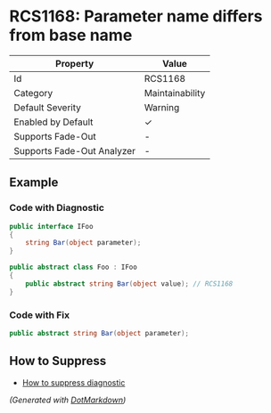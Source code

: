 # RCS1168: Parameter name differs from base name

| Property                    | Value           |
| --------------------------- | --------------- |
| Id                          | RCS1168         |
| Category                    | Maintainability |
| Default Severity            | Warning         |
| Enabled by Default          | &#x2713;        |
| Supports Fade\-Out          | \-              |
| Supports Fade\-Out Analyzer | \-              |

## Example

### Code with Diagnostic

```csharp
public interface IFoo
{
    string Bar(object parameter);
}

public abstract class Foo : IFoo
{
    public abstract string Bar(object value); // RCS1168
}
```

### Code with Fix

```csharp
public abstract string Bar(object parameter);
```

## How to Suppress

* [How to suppress diagnostic](../HowToConfigureAnalyzers#how-to-suppress-a-diagnostic.md)

*\(Generated with [DotMarkdown](http://github.com/JosefPihrt/DotMarkdown)\)*